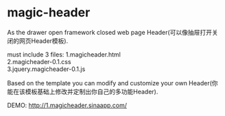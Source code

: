 magic-header
============

As the drawer open framework closed web page Header(可以像抽屉打开关闭的网页Header模板).


must include 3 files:
1.magicheader.html<br/>
2.magicheader-0.1.css<br/>
3.jquery.magicheader-0.1.js


Based on the template you can modify and customize your own Header(你能在该模板基础上修改并定制出你自己的多功能Header).

DEMO:
http://1.magicheader.sinaapp.com/
